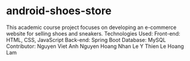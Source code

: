 # android-shoes-store
This academic course project focuses on developing an e-commerce website for selling shoes and sneakers.
Technologies Used:
  Front-end: HTML, CSS, JavaScript
  Back-end: Spring Boot
  Database: MySQL
Contributor:
Nguyen Viet Anh
Nguyen Hoang Nhan
Le Y Thien
Le Hoang Lam
